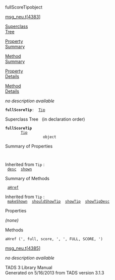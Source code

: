 ---
---
<span class="title">fullScoreTip</span><span class="type">object</span>

[msg_neu.t](../file/msg_neu.t.html)\[[4383](../source/msg_neu.t.html#4383)\]

[Superclass  
Tree](#_SuperClassTree_)

[Property  
Summary](#_PropSummary_)

[Method  
Summary](#_MethodSummary_)

[Property  
Details](#_Properties_)

[Method  
Details](#_Methods_)

<div class="fdesc">

*no description available*

**`fullScoreTip`**` :   `[`Tip`](../object/Tip.html)

</div>

<span id="_SuperClassTree_"></span>

<div class="mjhd">

<span class="hdln">Superclass Tree</span>   (in declaration order)

</div>

**`fullScoreTip`**  
`         `[`Tip`](../object/Tip.html)  
`                 object`  
<span id="_PropSummary_"></span>

<div class="mjhd">

<span class="hdln">Summary of Properties</span>  

</div>

` `

Inherited from `Tip` :  
` `[`desc`](../object/Tip.html#desc)`  `[`shown`](../object/Tip.html#shown)`  `

<span id="_MethodSummary_"></span>

<div class="mjhd">

<span class="hdln">Summary of Methods</span>  

</div>

` `[`aHref`](#aHref)`  `

Inherited from `Tip` :  
` `[`makeShown`](../object/Tip.html#makeShown)`  `[`shouldShowTip`](../object/Tip.html#shouldShowTip)`  `[`showTip`](../object/Tip.html#showTip)`  `[`showTipDesc`](../object/Tip.html#showTipDesc)`  `

<span id="_Properties_"></span>

<div class="mjhd">

<span class="hdln">Properties</span>  

</div>

*(none)* <span id="_Methods_"></span>

<div class="mjhd">

<span class="hdln">Methods</span>  

</div>

<span id="aHref"></span>

`aHref (', full, score, ', ', FULL, SCORE, ')`

[msg_neu.t](../file/msg_neu.t.html)\[[4385](../source/msg_neu.t.html#4385)\]

<div class="desc">

*no description available*

</div>

<div class="ftr">

TADS 3 Library Manual  
Generated on 5/16/2013 from TADS version 3.1.3

</div>

